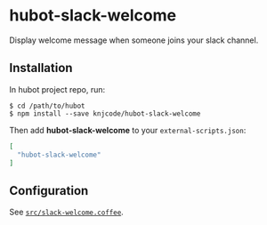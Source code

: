 # hubot-slack-welcome

Display welcome message when someone joins your slack channel.

## Installation

In hubot project repo, run:

```
$ cd /path/to/hubot
$ npm install --save knjcode/hubot-slack-welcome
```

Then add **hubot-slack-welcome** to your `external-scripts.json`:

```json
[
  "hubot-slack-welcome"
]
```

## Configuration

See [`src/slack-welcome.coffee`](src/slack-welcome.coffee).
